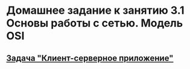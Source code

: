 # Домашнее задание к занятию 3.1 Основы работы с сетью. Модель OSI
## [Задача "Клиент-серверное приложение"](https://github.com/netology-code/jd-homeworks/blob/master/network/task1/README.md)